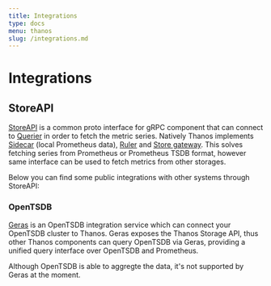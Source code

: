 ```yaml
---
title: Integrations
type: docs
menu: thanos
slug: /integrations.md
---
```


# Integrations 

## StoreAPI 

[StoreAPI](https://github.com/improbable-eng/thanos/blob/master/pkg/store/storepb/rpc.proto) is a common proto interface for gRPC component that can connect to [Querier](components/query.md) in order to fetch the metric series. Natively Thanos implements [Sidecar](components/sidecar.md) (local Prometheus data), [Ruler](components/rule.md) and [Store gateway](components/store.md). This solves fetching series from Prometheus or Prometheus TSDB format, however same interface can be used to fetch metrics from other storages. 

Below you can find some public integrations with other systems through StoreAPI:

### OpenTSDB

[Geras](https://github.com/G-Research/geras) is an OpenTSDB integration service which can connect your OpenTSDB cluster to Thanos. Geras exposes the Thanos Storage  API, thus other Thanos components can query OpenTSDB via Geras, providing a unified  query interface over OpenTSDB and Prometheus.

Although OpenTSDB is able to aggregte the data, it's not supported by Geras at the moment. 

